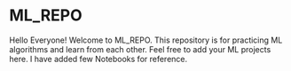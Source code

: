 # ML_REPO

Hello Everyone! Welcome to ML_REPO.
This repository is for practicing ML algorithms and learn from each other. Feel free to add your ML projects here.
I have added few Notebooks for reference.
